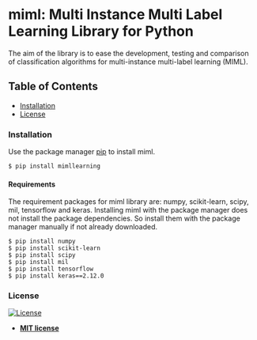 # miml: Multi Instance Multi Label Learning Library for Python
The aim of the library is to ease the development, testing and comparison of classification algorithms for multi-instance multi-label learning (MIML). 

## Table of Contents

- [Installation](#installation)
- [License](#license)

### Installation

Use the package manager [pip](https://pip.pypa.io/en/stable/) to install miml.

```bash
$ pip install mimllearning
```
#### Requirements
The requirement packages for miml library are: numpy, scikit-learn, scipy, mil, tensorflow and keras.
Installing miml with the package manager does not install the package dependencies.
So install them with the package manager manually if not already downloaded.

    $ pip install numpy
    $ pip install scikit-learn
    $ pip install scipy
    $ pip install mil
    $ pip install tensorflow
    $ pip install keras==2.12.0

### License
[![License](http://img.shields.io/:license-mit-blue.svg?style=flat-square)](http://badges.mit-license.org)
- **[MIT license](http://opensource.org/licenses/mit-license.php)**